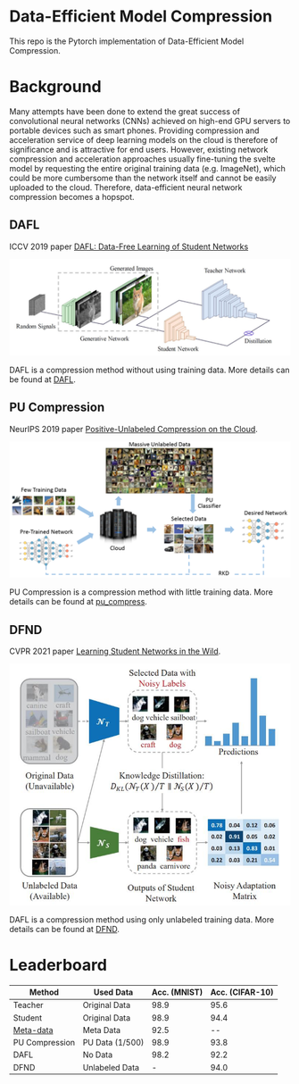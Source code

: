 # Data-Efficient Model Compression
This repo is the Pytorch implementation of Data-Efficient Model Compression. 

# Background

Many attempts have been done to extend the great success of convolutional neural networks (CNNs) achieved on high-end GPU servers to portable devices such as smart phones. Providing compression and acceleration service of deep learning models on the cloud is therefore of significance and is attractive for end users. However, existing network compression and acceleration approaches usually fine-tuning the svelte model by requesting the entire original training data (e.g. ImageNet), which could be more cumbersome than the network itself and cannot be easily uploaded to the cloud. Therefore, data-efficient neural network compression becomes a hopspot.

## DAFL
ICCV 2019 paper [DAFL: Data-Free Learning of Student Networks](https://arxiv.org/pdf/1904.01186.pdf)

<p align="center">
<img src="DAFL/figure/figure.jpg" width="800">
</p>

DAFL is a compression method without using training data. More details can be found at [DAFL](https://github.com/huawei-noah/Efficient-Computing/tree/master/Data-Efficient-Model-Compression/DAFL).

## PU Compression
NeurIPS 2019 paper [Positive-Unlabeled Compression on the Cloud](https://arxiv.org/pdf/1909.09757.pdf).

<p align="center">
<img src="pu_compress/figure/1.PNG" width="600">
</p>

PU Compression is a compression method with little training data. More details can be found at [pu_compress](https://github.com/huawei-noah/Efficient-Computing/tree/master/Data-Efficient-Model-Compression/pu_compress).

## DFND
CVPR 2021 paper [Learning Student Networks in the Wild](https://openaccess.thecvf.com/content/CVPR2021/papers/Chen_Learning_Student_Networks_in_the_Wild_CVPR_2021_paper.pdf).

<p align="center">
<img src="DFND/figure/figure.jpg" width="600">
</p>

DAFL is a compression method using only unlabeled training data. More details can be found at [DFND](https://github.com/huawei-noah/Efficient-Computing/tree/master/Data-Efficient-Model-Compression/DFND).

# Leaderboard

|    Method    | Used Data |  Acc. (MNIST) |  Acc. (CIFAR-10) |
| ---------- | --- | --- | --- | 
| Teacher |  Original Data |  98.9 | 95.6 |
| Student  | Original Data | 98.9 | 94.4 |
| [Meta-data](https://arxiv.org/abs/1710.07535) |  Meta Data  |  92.5 | -- |
| PU Compression |  PU Data (1/500) | 98.9 |  93.8 |
| DAFL |  No Data | 98.2 | 92.2 |
| DFND |  Unlabeled Data | - | 94.0 |
